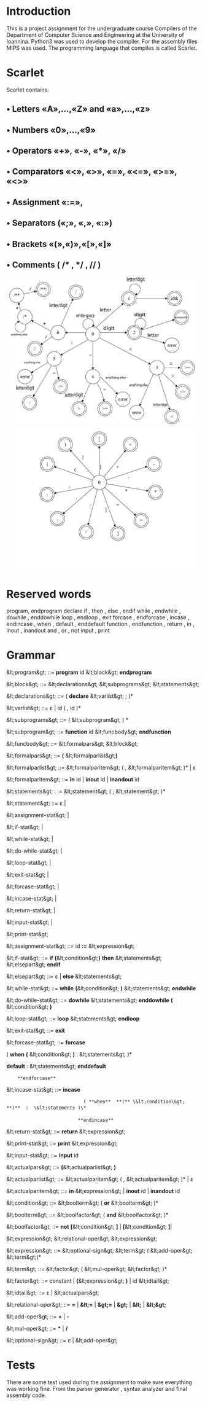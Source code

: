 # Introduction

This is a project assignment for the undergraduate course Compilers of the Department of Computer Science and
Engineering at the University of Ioannina.
Python3 was used to develop the compiler. For the assembly files MIPS was used.
The programming language that compiles is called Scarlet.

# Scarlet

Scarlet contains.

## • Letters «Α»,...,«Ζ» and «a»,...,«z»

## • Numbers «0»,...,«9»

## • Operators «+», «-», «*», «/»

## • Comparators «<», «>», «=», «<=», «>=», «<>»

## • Assignment «:=»,

## • Separators («;», «,», «:»)

## • Brackets «(»,«)»,«[»,«]»

## • Comments ( /* , */ , // )

![alt text](https://github.com/Peter-Sav/Scarlet-Compiler/blob/master/automaton/automaton1.png)
![alt text](https://github.com/Peter-Sav/Scarlet-Compiler/blob/master/automaton/automaton2.png)

# Reserved words
program, endprogram
declare
if , then , else , endif
while , endwhile , dowhile , enddowhile
loop , endloop , exit
forcase , endforcase , incase , endincase , when , default , enddefault
function , endfunction , return , in , inout , inandout
and , or , not
input , print

# Grammar

\&lt;program\&gt;                 ::=   **program** id \&lt;block\&gt; **endprogram**

\&lt;block\&gt;                 ::=  \&lt;declarations\&gt;  \&lt;subprograms\&gt;  \&lt;statements\&gt;

\&lt;declarations\&gt;                ::=  ( **declare**  \&lt;varlist\&gt; ; )\*

\&lt;varlist\&gt;                 ::=  ε | id ( , id )\*

\&lt;subprograms\&gt;         ::=  ( \&lt;subprogram\&gt; ) \*

\&lt;subprogram\&gt;                ::=   **function**  id  \&lt;funcbody\&gt;   **endfunction**

\&lt;funcbody\&gt;                ::=  \&lt;formalpars\&gt;  \&lt;block\&gt;

\&lt;formalpars\&gt;                 ::=  **(** \&lt;formalparlist\&gt;**)**

\&lt;formalparlist\&gt;         ::=  \&lt;formalparitem\&gt;  ( , \&lt;formalparitem\&gt; )\* | ε

\&lt;formalparitem\&gt;         ::=   **in** id | **inout** id | **inandout** id

\&lt;statements\&gt;         :        :=  \&lt;statement\&gt;  ( ; \&lt;statement\&gt; )\*

\&lt;statement\&gt;                 ::=  ε |

\&lt;assignment-stat\&gt; |

\&lt;if-stat\&gt; |

\&lt;while-stat\&gt; |

\&lt;do-while-stat\&gt; |

\&lt;loop-stat\&gt; |

\&lt;exit-stat\&gt; |

\&lt;forcase-stat\&gt; |

\&lt;incase-stat\&gt; |

\&lt;return-stat\&gt; |

\&lt;input-stat\&gt; |

\&lt;print-stat\&gt;

\&lt;assignment-stat\&gt;         ::=  id **:=** \&lt;expression\&gt;

\&lt;if-stat\&gt;                 ::=   **if**   **(**\&lt;condition\&gt;**)**   **then**  \&lt;statements\&gt;  \&lt;elsepart\&gt;   **endif**

\&lt;elsepart\&gt;                 ::=  ε | **else** \&lt;statements\&gt;

\&lt;while-stat\&gt;                 ::=   **while**  **(**\&lt;condition\&gt; **)**  \&lt;statements\&gt;   **endwhile**

\&lt;do-while-stat\&gt;        ::=   **dowhile**  \&lt;statements\&gt;   **enddowhile**  **(** \&lt;condition\&gt; **)**

\&lt;loop-stat\&gt;                ::=   **loop**  \&lt;statements\&gt; **endloop**

\&lt;exit-stat\&gt;                 ::=   **exit**

\&lt;forcase-stat\&gt;                ::=   **forcase**

( **when**  **(** \&lt;condition\&gt; **)**  : \&lt;statements\&gt; )\*

**default** : \&lt;statements\&gt; **enddefault**

        **endforcase**

\&lt;incase-stat\&gt;                ::=   **incase**

                                ( **when**  **(** \&lt;condition\&gt; **)**  :  \&lt;statements )\*

                              **endincase**

\&lt;return-stat\&gt;                 ::=   **return** \&lt;expression\&gt;

\&lt;print-stat\&gt;                 ::=   **print** \&lt;expression\&gt;

\&lt;input-stat\&gt;                 ::=   **input** id

\&lt;actualpars\&gt;                 ::=  **(**\&lt;actualparlist\&gt; **)**

\&lt;actualparlist\&gt;         ::=  \&lt;actualparitem\&gt; ( , \&lt;actualparitem\&gt; )\* | ε

\&lt;actualparitem\&gt;         ::=   **in** \&lt;expression\&gt; | **inout** id | **inandout** id

\&lt;condition\&gt;                 ::=  \&lt;boolterm\&gt;  ( **or**  \&lt;boolterm\&gt; )\*

\&lt;boolterm\&gt;                 ::=  \&lt;boolfactor\&gt;  ( **and**  \&lt;boolfactor\&gt; )\*

\&lt;boolfactor\&gt;                 ::=   **not**  **[**\&lt;condition\&gt; **]**  |  **[**\&lt;condition\&gt; **]**|

\&lt;expression\&gt;   \&lt;relational-oper\&gt;   \&lt;expression\&gt;

\&lt;expression\&gt;                 ::=  \&lt;optional-sign\&gt;  \&lt;term\&gt;  ( \&lt;add-oper\&gt;  \&lt;term\&gt;)\*

\&lt;term\&gt;                 ::=  \&lt;factor\&gt;  ( \&lt;mul-oper\&gt;  \&lt;factor\&gt; )\*

\&lt;factor\&gt;                 ::=  constant  |   **(**\&lt;expression\&gt; **)**   |   id  \&lt;idtail\&gt;

\&lt;idtail\&gt;                 ::=  ε  |  \&lt;actualpars\&gt;

\&lt;relational-oper\&gt;         ::=   **=**  | **\&lt;=** | **\&gt;=** | **\&gt;** | **\&lt;** | **\&lt;\&gt;**

\&lt;add-oper\&gt;                 ::=   **+**  |   **-**

\&lt;mul-oper\&gt;                ::=   **\***  |   **/**

\&lt;optional-sign\&gt;        ::=  ε  | \&lt;add-oper\&gt;
# Tests

There are some test used during the assignment to make sure everything was working fine. From the parser generator ,
syntax analyzer and final assembly code.
